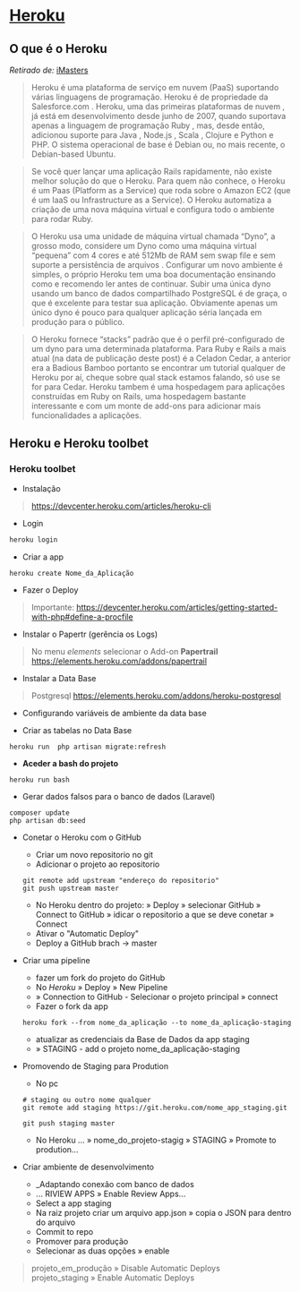 
# [Heroku](https://www.heroku.com/)

## O que é o Heroku
_Retirado de:_ [iMasters](https://imasters.com.br/box/ferramenta/heroku/) 
> Heroku é uma plataforma de serviço em nuvem (PaaS) suportando várias linguagens de programação. Heroku é de propriedade da Salesforce.com . Heroku, uma das primeiras plataformas de nuvem , já está em desenvolvimento desde junho de 2007, quando suportava apenas a linguagem de programação Ruby , mas, desde então, adicionou suporte para Java , Node.js , Scala , Clojure e Python e PHP. O sistema operacional de base é Debian ou, no mais recente, o Debian-based Ubuntu.

> Se você quer lançar uma aplicação Rails rapidamente, não existe melhor solução do que o Heroku. Para quem não conhece, o Heroku é um Paas (Platform as a Service) que roda sobre o Amazon EC2 (que é um IaaS ou Infrastructure as a Service). O Heroku automatiza a criação de uma nova máquina virtual e configura todo o ambiente para rodar Ruby.

> O Heroku usa uma unidade de máquina virtual chamada “Dyno”, a grosso modo, considere um Dyno como uma máquina virtual “pequena” com 4 cores e até 512Mb de RAM sem swap file e sem suporte a persistência de arquivos . Configurar um novo ambiente é simples, o próprio Heroku tem uma boa documentação ensinando como e recomendo ler antes de continuar.
Subir uma única dyno usando um banco de dados compartilhado PostgreSQL é de graça, o que é excelente para testar sua aplicação. Obviamente apenas um único dyno é pouco para qualquer aplicação séria lançada em produção para o público.

> O Heroku fornece “stacks” padrão que é o perfil pré-configurado de um dyno para uma determinada plataforma. Para Ruby e Rails a mais atual (na data de publicação deste post) é a Celadon Cedar, a anterior era a Badious Bamboo portanto se encontrar um tutorial qualquer de Heroku por aí, cheque sobre qual stack estamos falando, só use se for para Cedar.
Heroku tambem é uma hospedagem para aplicações construídas em Ruby on Rails, uma hospedagem bastante interessante e com um monte de add-ons para adicionar mais funcionalidades a aplicações.

## Heroku e Heroku toolbet

### Heroku toolbet
-  Instalação
> https://devcenter.heroku.com/articles/heroku-cli

- Login
```sh
heroku login
```

- Criar a app
```sh
heroku create Nome_da_Aplicação
```

- Fazer o Deploy
> Importante: https://devcenter.heroku.com/articles/getting-started-with-php#define-a-procfile

- Instalar o Papertr (gerência os Logs)
> No menu _elements_ selecionar o Add-on __Papertrail__
> https://elements.heroku.com/addons/papertrail

- Instalar a Data Base 
> Postgresql
> https://elements.heroku.com/addons/heroku-postgresql

- Configurando variáveis de ambiente da data base

- Criar as tabelas no Data Base
```
heroku run  php artisan migrate:refresh
```

- __Aceder a bash do projeto__
```
heroku run bash
```

- Gerar dados falsos para o banco de dados (Laravel)
```
composer update
php artisan db:seed
```

- Conetar o Heroku com o GitHub
    - Criar um novo repositorio no git
    - Adicionar o projeto ao repositorio
    ```
    git remote add upstream "endereço do repositorio"
    git push upstream master
    ```
    - No Heroku dentro do projeto: » Deploy » selecionar GitHub » Connect to GitHub » idicar o repositorio a que se deve conetar » Connect
    - Ativar o "Automatic Deploy"
    - Deploy a GitHub brach -> master

- Criar uma pipeline   
    - fazer um fork do projeto do GitHub
    - No _Heroku_ » Deploy » New Pipeline
    - » Connection to GitHub - Selecionar o projeto principal » connect
    - Fazer o fork da app
    ```
    heroku fork --from nome_da_aplicação --to nome_da_aplicação-staging
    ```
    - atualizar as credenciais da Base de Dados da app staging
    - » STAGING - add o projeto nome_da_aplicação-staging

- Promovendo de Staging para Prodution
    - No pc
    ```
    # staging ou outro nome qualquer
    git remote add staging https://git.heroku.com/nome_app_staging.git

    git push staging master
    ``` 
    - No Heroku ... » nome_do_projeto-stagig » STAGING » Promote to prodution...

- Criar ambiente de desenvolvimento
    - _Adaptando conexão com banco de dados
    - ... RIVIEW APPS » Enable Review Apps...
    - Select a app staging
    - Na raiz projeto criar um arquivo app.json » copia o JSON para dentro do arquivo
    - Commit to repo
    - Promover para produção
    - Selecionar as duas opções » enable 

> projeto_em_produção » Disable Automatic Deploys   
> projeto_staging » Enable Automatic Deploys    
